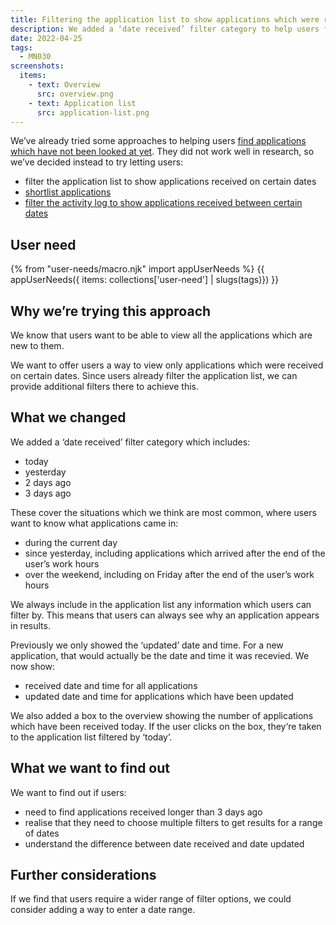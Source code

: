 ```yaml
---
title: Filtering the application list to show applications which were received recently
description: We added a ‘date received’ filter category to help users find new applications.
date: 2022-04-25
tags:
  - MN030
screenshots:
  items:
    - text: Overview
      src: overview.png
    - text: Application list
      src: application-list.png
---
```


We’ve already tried some approaches to helping users [find applications which have not been looked at yet](/manage-teacher-training-applications/helping-users-find-applications-which-have-not-been-looked-at-yet/). They did not work well in research, so we’ve decided instead to try letting users:

- filter the application list to show applications received on certain dates
- [shortlist applications](/manage-teacher-training-applications/shortisting-an-application/)
- [filter the activity log to show applications received between certain dates](/manage-teacher-training-applications/filtering-the-activity-log-to-show-applications-received-recently/)

## User need

{% from "user-needs/macro.njk" import appUserNeeds %}
{{ appUserNeeds({ items: collections['user-need'] | slugs(tags)}) }}

## Why we’re trying this approach

We know that users want to be able to view all the applications which are new to them.

We want to offer users a way to view only applications which were received on certain dates. Since users already filter the application list, we can provide additional filters there to achieve this.

## What we changed

We added a ‘date received’ filter category which includes:

- today
- yesterday
- 2 days ago
- 3 days ago

These cover the situations which we think are most common, where users want to know what applications came in:

- during the current day
- since yesterday, including applications which arrived after the end of the user’s work hours
- over the weekend, including on Friday after the end of the user’s work hours

We always include in the application list any information which users can filter by. This means that users can always see why an application appears in results.

Previously we only showed the ‘updated’ date and time. For a new application, that would actually be the date and time it was recevied. We now show:

- received date and time for all applications
- updated date and time for applications which have been updated

We also added a box to the overview showing the number of applications which have been received today. If the user clicks on the box, they‘re taken to the application list filtered by ‘today’.

## What we want to find out

We want to find out if users:

- need to find applications received longer than 3 days ago
- realise that they need to choose multiple filters to get results for a range of dates
- understand the difference between date received and date updated

## Further considerations

If we find that users require a wider range of filter options, we could consider adding a way to enter a date range.
